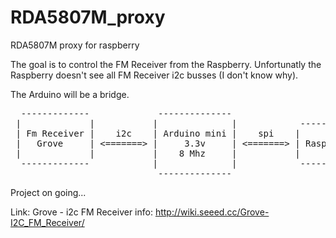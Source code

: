 # RDA5807M_proxy
RDA5807M proxy for raspberry

The goal is to control the FM Receiver from the Raspberry.
Unfortunatly the Raspberry doesn't see all FM Receiver i2c busses (I don't know why).

The Arduino will be a bridge.

<pre>
  -------------             --------------
 |             |           |              |            -----------
 | Fm Receiver |    i2c    | Arduino mini |    spi    |           |
 |   Grove     | <=======> |     3.3v     | <=======> | Raspberry |
 |             |           |    8 Mhz     |           |           |
  -------------            |              |            -----------
                            --------------
</pre>
Project on going...

Link:
Grove - i2c FM Receiver info: http://wiki.seeed.cc/Grove-I2C_FM_Receiver/
